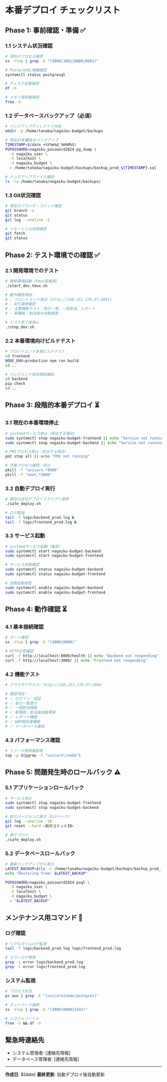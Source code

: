 # 本番デプロイ チェックリスト

## Phase 1: 事前確認・準備 ✅

### 1.1 システム状況確認
```bash
# 現在のプロセス確認
ss -tlnp | grep -E "(3000|3001|8000|8001)"

# PostgreSQL稼働確認
systemctl status postgresql

# ディスク容量確認
df -h

# メモリ使用量確認
free -h
```

### 1.2 データベースバックアップ（必須）
```bash
# バックアップディレクトリ作成
mkdir -p /home/tanaka/nagaiku-budget/backups

# 現在の本番DBをバックアップ
TIMESTAMP=$(date +%Y%m%d_%H%M%S)
PGPASSWORD=nagaiku_password2024 pg_dump \
  -U nagaiku_user \
  -h localhost \
  -d nagaiku_budget \
  > /home/tanaka/nagaiku-budget/backups/backup_prod_${TIMESTAMP}.sql

# バックアップファイル確認
ls -la /home/tanaka/nagaiku-budget/backups/
```

### 1.3 Git状況確認
```bash
# 現在のブランチ・コミット確認
git branch -v
git status
git log --oneline -5

# リモートとの同期確認
git fetch
git status
```

## Phase 2: テスト環境での確認 ✅

### 2.1 開発環境でのテスト
```bash
# 開発環境起動（tmux版推奨）
./start_dev_tmux.sh

# 動作確認項目：
# - フロントエンド表示 (http://160.251.170.97:3001)
# - API接続確認
# - 主要機能テスト：取引一覧、一括割当、レポート
# - 新機能：割当後の自動更新

# テスト完了後停止
./stop_dev.sh
```

### 2.2 本番環境向けビルドテスト
```bash
# フロントエンド本番ビルドテスト
cd frontend
NODE_ENV=production npm run build
cd ..

# バックエンド依存関係確認
cd backend
pip check
cd ..
```

## Phase 3: 段階的本番デプロイ ⏳

### 3.1 現在の本番環境停止
```bash
# systemdサービス停止（存在する場合）
sudo systemctl stop nagaiku-budget-frontend || echo "Service not running"
sudo systemctl stop nagaiku-budget-backend || echo "Service not running"

# PM2プロセス停止（存在する場合）
pm2 stop all || echo "PM2 not running"

# 手動プロセス確認・停止
pkill -f "uvicorn.*8000"
pkill -f "next.*3000"
```

### 3.2 自動デプロイ実行
```bash
# 既存の安全デプロイスクリプト使用
./safe_deploy.sh

# ログ監視
tail -f logs/backend_prod.log &
tail -f logs/frontend_prod.log &
```

### 3.3 サービス起動
```bash
# systemdサービス起動（推奨）
sudo systemctl start nagaiku-budget-backend
sudo systemctl start nagaiku-budget-frontend

# サービス状態確認
sudo systemctl status nagaiku-budget-backend
sudo systemctl status nagaiku-budget-frontend

# 自動起動設定
sudo systemctl enable nagaiku-budget-backend
sudo systemctl enable nagaiku-budget-frontend
```

## Phase 4: 動作確認 ⏳

### 4.1 基本接続確認
```bash
# ポート確認
ss -tlnp | grep -E "(3000|8000)"

# HTTP応答確認
curl -f http://localhost:8000/health || echo "Backend not responding"
curl -f http://localhost:3000/ || echo "Frontend not responding"
```

### 4.2 機能テスト
```bash
# ブラウザアクセス: http://160.251.170.97:3000

# 確認項目：
# ✅ ログイン・認証
# ✅ 取引一覧表示
# ✅ 一括割当機能
# ✅ 新機能：割当後自動更新
# ✅ レポート機能
# ✅ WAM報告書機能
# ✅ データベース接続
```

### 4.3 パフォーマンス確認
```bash
# リソース使用量監視
top -p $(pgrep -f "uvicorn\|node")
```

## Phase 5: 問題発生時のロールバック ⚠️

### 5.1 アプリケーションロールバック
```bash
# サービス停止
sudo systemctl stop nagaiku-budget-frontend
sudo systemctl stop nagaiku-budget-backend

# 前のバージョンに戻す（Gitベース）
git log --oneline -10
git reset --hard <前のコミットID>

# 再デプロイ
./safe_deploy.sh
```

### 5.2 データベースロールバック
```bash
# 最新バックアップから復元
LATEST_BACKUP=$(ls -t /home/tanaka/nagaiku-budget/backups/backup_prod_*.sql | head -1)
echo "Restoring from: $LATEST_BACKUP"

PGPASSWORD=nagaiku_password2024 psql \
  -U nagaiku_user \
  -h localhost \
  -d nagaiku_budget \
  < "$LATEST_BACKUP"
```

## メンテナンス用コマンド 🔧

### ログ確認
```bash
# リアルタイムログ監視
tail -f logs/backend_prod.log logs/frontend_prod.log

# エラーログ検索
grep -i error logs/backend_prod.log
grep -i error logs/frontend_prod.log
```

### システム監視
```bash
# プロセス状況
ps aux | grep -E "(uvicorn|node|postgres)"

# ネットワーク接続
ss -tlnp | grep -E "(3000|8000|5432)"

# システムリソース
free -h && df -h
```

## 緊急時連絡先
- システム管理者: [連絡先情報]
- データベース管理者: [連絡先情報]

---
**作成日**: $(date)
**最終更新**: 自動デプロイ後自動更新